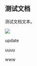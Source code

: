 ## 测试文档

测试文档文本。

![](https://mypage.yuxing138.top/picture/4698014fc9f0115f06bc6db46a216fcb/2024-11-25-02-22-58-image.png)

update

uuuu

www